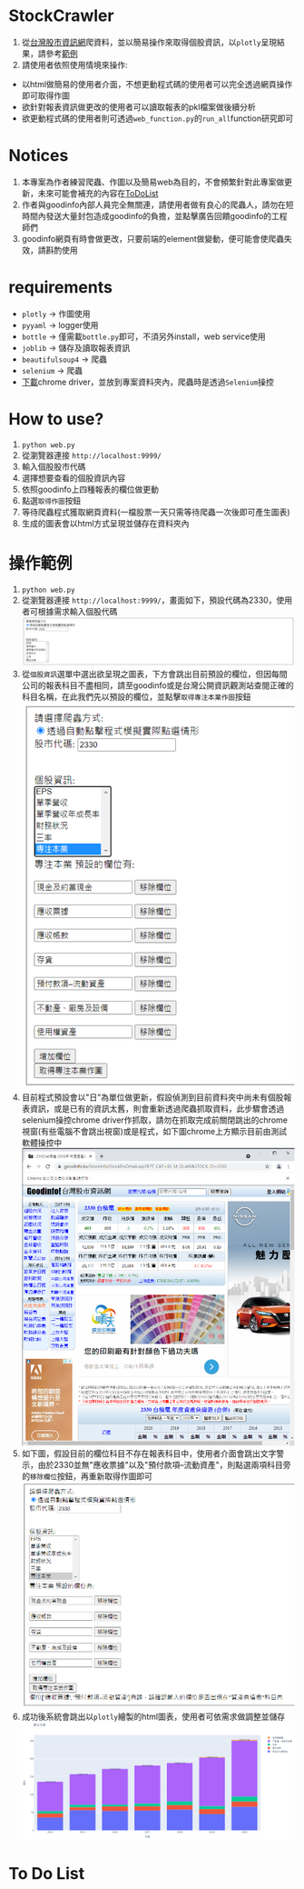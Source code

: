 # StockCrawler
1. 從[台灣股市資訊網](https://goodinfo.tw/StockInfo/index.asp)爬資料，並以簡易操作來取得個股資訊，以`plotly`呈現結果，請參考[範例](https://github.com/Huang-Jim/StockCrawler/blob/main/README.md#操作範例)
2. 請使用者依照使用情境來操作:
  + 以html做簡易的使用者介面，不想更動程式碼的使用者可以完全透過網頁操作即可取得作圖
  + 欲針對報表資訊做更改的使用者可以讀取報表的pkl檔案做後續分析
  + 欲更動程式碼的使用者則可透過`web_function.py`的`run_all`function研究即可

# Notices
1. 本專案為作者練習爬蟲、作圖以及簡易web為目的，不會頻繁針對此專案做更新，未來可能會補充的內容在[ToDoList](https://github.com/Huang-Jim/StockCrawler/blob/main/README.md#to-do-list)
3. 作者與goodinfo內部人員完全無關連，請使用者做有良心的爬蟲人，請勿在短時間內發送大量封包造成goodinfo的負擔，並點擊廣告回饋goodinfo的工程師們
4. goodinfo網頁有時會做更改，只要前端的element做變動，便可能會使爬蟲失效，請斟酌使用

# requirements
+ `plotly` -> 作圖使用
+ `pyyaml` -> logger使用
+ `bottle` -> 僅需載`bottle.py`即可，不須另外install，web service使用
+ `joblib` -> 儲存及讀取報表資訊
+ `beautifulsoup4` -> 爬蟲
+ `selenium` -> 爬蟲
+ [下載](https://chromedriver.chromium.org/downloads)chrome driver，並放到專案資料夾內，爬蟲時是透過`Selenium`操控

# How to use?
1. `python web.py`
2. 從瀏覽器連接 `http://localhost:9999/`
3. 輸入個股股市代碼
4. 選擇想要查看的個股資訊內容
5. 依照goodinfo上四種報表的欄位做更動
6. 點選`取得作圖`按鈕
7. 等待爬蟲程式獲取網頁資料(一檔股票一天只需等待爬蟲一次後即可產生圖表)
8. 生成的圖表會以html方式呈現並儲存在資料夾內

# 操作範例
1. `python web.py`
2. 從瀏覽器連接 `http://localhost:9999/`，畫面如下，預設代碼為2330，使用者可根據需求輸入個股代碼
![操作者介面](https://github.com/Huang-Jim/StockCrawler/blob/main/fid_source/init_screen.png)
3. 從`個股資訊`選單中選出欲呈現之圖表，下方會跳出目前預設的欄位，但因每間公司的報表科目不盡相同，請至goodinfo或是台灣公開資訊觀測站查閱正確的科目名稱，在此我們先以預設的欄位，並點擊`取得專注本業作圖`按鈕
![操作者介面](https://github.com/Huang-Jim/StockCrawler/blob/main/fid_source/example_%E5%B0%88%E6%B3%A8%E6%9C%AC%E6%A5%AD_1.png)
4. 目前程式預設會以"日"為單位做更新，假設偵測到目前資料夾中尚未有個股報表資訊，或是已有的資訊太舊，則會重新透過爬蟲抓取資料，此步驟會透過selenium操控chrome driver作抓取，請勿在抓取完成前關閉跳出的chrome視窗(有些電腦不會跳出視窗)或是程式，如下圖chrome上方顯示目前由測試軟體操控中
![操作者介面](https://github.com/Huang-Jim/StockCrawler/blob/main/fid_source/example_selenium.png)
5. 如下圖，假設目前的欄位科目不存在報表科目中，使用者介面會跳出文字警示，由於2330並無"應收票據"以及"預付款項–流動資產"，則點選兩項科目旁的`移除欄位`按鈕，再重新取得作圖即可
![操作者介面](https://github.com/Huang-Jim/StockCrawler/blob/main/fid_source/example_%E5%B0%88%E6%B3%A8%E6%9C%AC%E6%A5%AD_3.png)
6. 成功後系統會跳出以`plotly`繪製的html圖表，使用者可依需求做調整並儲存
![操作者介面](https://github.com/Huang-Jim/StockCrawler/blob/main/fid_source/example_%E5%B0%88%E6%B3%A8%E6%9C%AC%E6%A5%AD_4.png)

# To Do List

